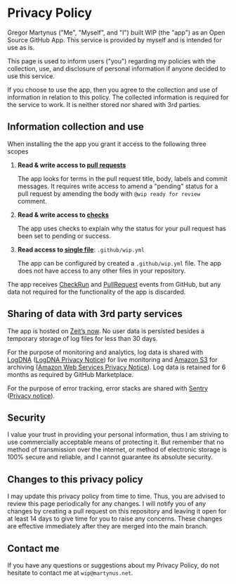 # Privacy Policy

Gregor Martynus ("Me", "Myself", and "I") built WIP (the "app") as an Open Source GitHub App. This service is provided by myself and is intended for use as is.

This page is used to inform users ("you") regarding my policies with the collection, use, and disclosure of personal information if anyone decided to use this service.

If you choose to use the app, then you agree to the collection and use of information in relation to this policy. The collected information is required for the service to work. It is neither stored nor shared with 3rd parties.

## Information collection and use

When installing the the app you grant it access to the following three scopes

1. **Read & write access to [pull requests](https://developer.github.com/v3/apps/permissions/#permission-on-statuses)**

   The app looks for terms in the pull request title, body, labels and commit messages. It requires write access to amend a "pending" status for a pull request by amending the body with `@wip ready for review` comment.

2. **Read & write access to [checks](https://developer.github.com/v3/apps/permissions/#permission-on-checks)**

   The app uses checks to explain why the status for your pull request has been set to pending or success.

3. **Read access to [single file](https://developer.github.com/v3/apps/permissions/#permission-on-single-file)**: `.github/wip.yml`

   The app can be configured by created a `.github/wip.yml` file. The app does not have access to any other files in your repository.

The app receives [CheckRun](https://developer.github.com/v3/activity/events/types/#checkrunevent) and [PullRequest](https://developer.github.com/v3/activity/events/types/#pullrequestevent) events from GitHub, but any data not required for the functionality of the app is discarded.

## Sharing of data with 3rd party services

The app is hosted on [Zeit’s now](https://zeit.co/now). No user data is persisted besides a temporary storage of log files for less than 30 days.

For the purpose of monitoring and analytics, log data is shared with [LogDNA](https://logdna.com/) ([LogDNA Privacy Notice](https://logdna.com/privacy-shield/)) for live monitoring and [Amazon S3](https://aws.amazon.com/s3/) for archiving ([Amazon Web Services Privacy Notice](https://aws.amazon.com/privacy/)). Log data is retained for 6 months as required by GitHub Marketplace.

For the purpose of error tracking, error stacks are shared with [Sentry](https://sentry.io/) ([Privacy notice](https://sentry.io/privacy/)).

## Security

I value your trust in providing your personal information, thus I am striving to use commercially acceptable means of protecting it. But remember that no method of transmission over the internet, or method of electronic storage is 100% secure and reliable, and I cannot guarantee its absolute security.

## Changes to this privacy policy

I may update this privacy policy from time to time. Thus, you are advised to review this page periodically for any changes. I will notify you of any changes by creating a pull request on this repository and leaving it open for at least 14 days to give time for you to raise any concerns. These changes are effective immediately after they are merged into the main branch.

## Contact me

If you have any questions or suggestions about my Privacy Policy, do not hesitate to contact me at `wip@martynus.net`.
